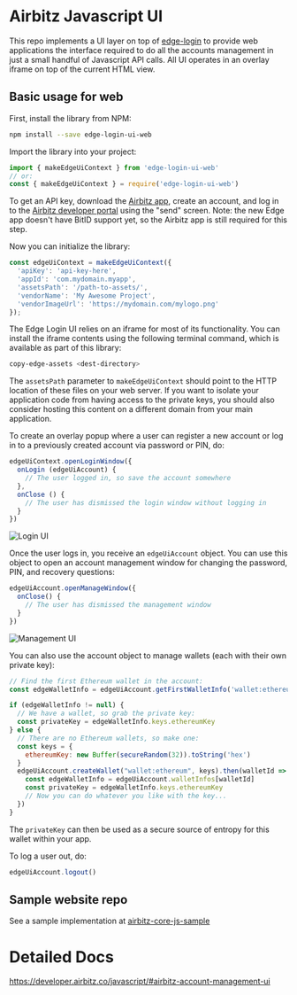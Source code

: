 # Airbitz Javascript UI

This repo implements a UI layer on top of [edge-login](https://github.com/Airbitz/edge-login) to provide web applications the interface required to do all the accounts management in just a small handful of Javascript API calls. All UI operates in an overlay iframe on top of the current HTML view.

## Basic usage for web

First, install the library from NPM:

```sh
npm install --save edge-login-ui-web
```

Import the library into your project:

```js
import { makeEdgeUiContext } from 'edge-login-ui-web'
// or:
const { makeEdgeUiContext } = require('edge-login-ui-web')
```

To get an API key, download the [Airbitz app](https://airbitz.co/app), create an account, and log in to the [Airbitz developer portal](https://developer.airbitz.co) using the "send" screen. Note: the new Edge app doesn't have BitID support yet, so the Airbitz app is still required for this step.

Now you can initialize the library:

```js
const edgeUiContext = makeEdgeUiContext({
  'apiKey': 'api-key-here',
  'appId': 'com.mydomain.myapp',
  'assetsPath': '/path-to-assets/',
  'vendorName': 'My Awesome Project',
  'vendorImageUrl': 'https://mydomain.com/mylogo.png'
});
```

The Edge Login UI relies on an iframe for most of its functionality. You can install the iframe contents using the following terminal command, which is available as part of this library:

```sh
copy-edge-assets <dest-directory>
```

The `assetsPath` parameter to `makeEdgeUiContext` should point to the HTTP location of these files on your web server. If you want to isolate your application code from having access to the private keys, you should also consider hosting this content on a different domain from your main application.

To create an overlay popup where a user can register a new account or log in to a previously created account via password or PIN, do:

```js
edgeUiContext.openLoginWindow({
  onLogin (edgeUiAccount) {
    // The user logged in, so save the account somewhere
  },
  onClose () {
    // The user has dismissed the login window without logging in
  }
})
```

![Login UI](https://airbitz.co/go/wp-content/uploads/2016/08/Screen-Shot-2016-08-26-at-12.50.04-PM.png)

Once the user logs in, you receive an `edgeUiAccount` object. You can use this object to open an account management window for changing the password, PIN, and recovery questions:

```js
edgeUiAccount.openManageWindow({
  onClose() {
    // The user has dismissed the management window
  }
})
```

![Management UI](https://airbitz.co/go/wp-content/uploads/2016/08/Screen-Shot-2016-08-26-at-12.50.26-PM.png)

You can also use the account object to manage wallets (each with their own private key):

```js
// Find the first Ethereum wallet in the account:
const edgeWalletInfo = edgeUiAccount.getFirstWalletInfo('wallet:ethereum')

if (edgeWalletInfo != null) {
  // We have a wallet, so grab the private key:
  const privateKey = edgeWalletInfo.keys.ethereumKey
} else {
  // There are no Ethereum wallets, so make one:
  const keys = {
    ethereumKey: new Buffer(secureRandom(32)).toString('hex')
  }
  edgeUiAccount.createWallet("wallet:ethereum", keys).then(walletId => {
    const edgeWalletInfo = edgeUiAccount.walletInfos[walletId]
    const privateKey = edgeWalletInfo.keys.ethereumKey
    // Now you can do whatever you like with the key...
  })
}
```

The `privateKey` can then be used as a secure source of entropy for this wallet within your app.

To log a user out, do:

```js
edgeUiAccount.logout()
```

## Sample website repo

See a sample implementation at [airbitz-core-js-sample](https://github.com/Airbitz/airbitz-core-js-sample)

# Detailed Docs

https://developer.airbitz.co/javascript/#airbitz-account-management-ui
